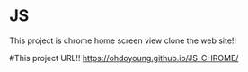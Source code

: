 # JS
This project is chrome home screen view clone the web site!!

#This project URL!!
https://ohdoyoung.github.io/JS-CHROME/
